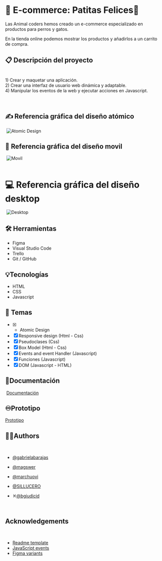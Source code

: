 # :shopping_cart: E-commerce: Patitas Felices:paw_prints:
 
Las Animal coders hemos creado un e-commerce especializado en productos para perros y gatos.
 
En la tienda online podemos mostrar los productos y añadirlos a un carrito de compra.
 
 
## :clipboard: Descripción del proyecto 
​       
    1) Crear y maquetar una aplicación.  
    2) Crear una interfaz de usuario web dinámica y adaptable.  
    4) Manipular los eventos de la web y ejecutar acciones en Javascript.
      
  ​
## :writing_hand: Referencia gráfica del diseño atómico
​
![Atomic Design](https://i.ibb.co/7RNFKtW/atomic.png)
​
## :iphone: Referencia gráfica del diseño movil
​
![Movil](https://i.ibb.co/WGPHkn1/figma1.png)   
​ 
# :computer: Referencia gráfica del diseño desktop
​
![Desktop](https://i.ibb.co/x6rsKSr/desktop.png)
​
​
## :hammer_and_wrench: Herramientas
- Figma
- Visual Studio Code
- Trello
- Git / GitHub  
 
## :bulb:Tecnologías
- HTML
- CSS
- Javascript  
   
## :flashlight: Temas
* [x] - Atomic Design  
* [x] Responsive design  (Html - Css)
* [x] Pseudoclases  (Css)
* [x] Box Model (Html - Css)
* [x] Events and event Handler (Javascript)
* [x] Funciones (Javascript)
* [x] DOM (Javascript - HTML)
​
## :page_facing_up:Documentación
​
[Documentación](https://femcoders.notion.site/e-Commerce-b9d6f96f961d42ae8e0ed81e00c41168)
​
​
## :infinity:Prototipo
 
[Prototipo](https://www.figma.com/proto/kBMp0mDDaFAZc06d8Iamvu/Animals-Coders?node-id=7%3A6&scaling=scale-down&page-id=1%3A3&starting-point-node-id=7%3A6)
​
​
## :raising_hand_woman:Authors
​
- [@gabrielabarajas](https://github.com/gabrielabarajas)
- [@magswer](https://github.com/magswer)
- [@marchuovi](https://github.com/marchuovi)
- [@SILLUCERO](https://github.com/SILLUCERO)
- :pisces:[@bgiudicid](https://github.com/bgiudicid)  
   
    ​​
## Acknowledgements
​
- [Readme template](https://readme.so/)
- [JavaScript events](https://www.w3schools.com/js/js_events.asp)
- [Figma variants](https://help.figma.com/hc/en-us/articles/360056440594-Create-and-use-variants)
